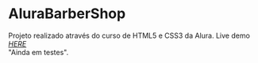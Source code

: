 # AluraBarberShop
Projeto realizado através do curso de HTML5 e CSS3 da Alura.
Live demo [_HERE_](https://guilxp.github.io/AluraBarberShop/index.html)  
"Ainda em testes".
